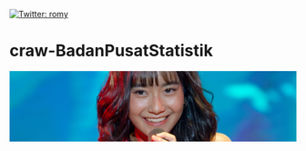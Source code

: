 [![Twitter: romy](https://img.shields.io/twitter/follow/RomySihananda)](https://twitter.com/RomySihananda)

# craw-BadanPusatStatistik

![](https://raw.githubusercontent.com/RomySaputraSihananda/RomySaputraSihananda/main/images/frecrop.jpeg)
